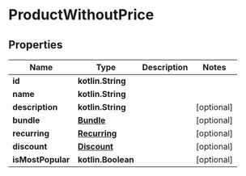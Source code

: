 
# ProductWithoutPrice

## Properties
Name | Type | Description | Notes
------------ | ------------- | ------------- | -------------
**id** | **kotlin.String** |  | 
**name** | **kotlin.String** |  | 
**description** | **kotlin.String** |  |  [optional]
**bundle** | [**Bundle**](Bundle.md) |  |  [optional]
**recurring** | [**Recurring**](Recurring.md) |  |  [optional]
**discount** | [**Discount**](Discount.md) |  |  [optional]
**isMostPopular** | **kotlin.Boolean** |  |  [optional]



